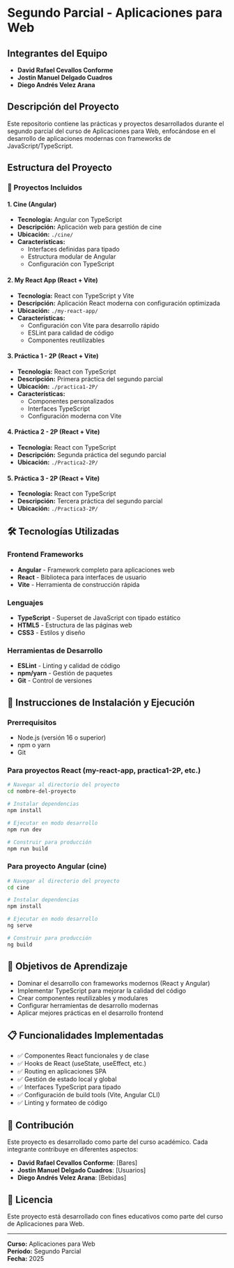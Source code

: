 # Segundo Parcial - Aplicaciones para Web

## Integrantes del Equipo
- **David Rafael Cevallos Conforme**
- **Jostin Manuel Delgado Cuadros** 
- **Diego Andrés Velez Arana**

## Descripción del Proyecto
Este repositorio contiene las prácticas y proyectos desarrollados durante el segundo parcial del curso de Aplicaciones para Web, enfocándose en el desarrollo de aplicaciones modernas con frameworks de JavaScript/TypeScript.

## Estructura del Proyecto

### 📁 Proyectos Incluidos

#### 1. **Cine** (Angular)
- **Tecnología:** Angular con TypeScript
- **Descripción:** Aplicación web para gestión de cine
- **Ubicación:** `./cine/`
- **Características:**
  - Interfaces definidas para tipado
  - Estructura modular de Angular
  - Configuración con TypeScript

#### 2. **My React App** (React + Vite)
- **Tecnología:** React con TypeScript y Vite
- **Descripción:** Aplicación React moderna con configuración optimizada
- **Ubicación:** `./my-react-app/`
- **Características:**
  - Configuración con Vite para desarrollo rápido
  - ESLint para calidad de código
  - Componentes reutilizables

#### 3. **Práctica 1 - 2P** (React + Vite)
- **Tecnología:** React con TypeScript
- **Descripción:** Primera práctica del segundo parcial
- **Ubicación:** `./practica1-2P/`
- **Características:**
  - Componentes personalizados
  - Interfaces TypeScript
  - Configuración moderna con Vite

#### 4. **Práctica 2 - 2P** (React + Vite)
- **Tecnología:** React con TypeScript
- **Descripción:** Segunda práctica del segundo parcial
- **Ubicación:** `./Practica2-2P/`

#### 5. **Práctica 3 - 2P** (React + Vite)
- **Tecnología:** React con TypeScript
- **Descripción:** Tercera práctica del segundo parcial
- **Ubicación:** `./Practica3-2P/`

## 🛠️ Tecnologías Utilizadas

### Frontend Frameworks
- **Angular** - Framework completo para aplicaciones web
- **React** - Biblioteca para interfaces de usuario
- **Vite** - Herramienta de construcción rápida

### Lenguajes
- **TypeScript** - Superset de JavaScript con tipado estático
- **HTML5** - Estructura de las páginas web
- **CSS3** - Estilos y diseño

### Herramientas de Desarrollo
- **ESLint** - Linting y calidad de código
- **npm/yarn** - Gestión de paquetes
- **Git** - Control de versiones

## 🚀 Instrucciones de Instalación y Ejecución

### Prerrequisitos
- Node.js (versión 16 o superior)
- npm o yarn
- Git

### Para proyectos React (my-react-app, practica1-2P, etc.)
```bash
# Navegar al directorio del proyecto
cd nombre-del-proyecto

# Instalar dependencias
npm install

# Ejecutar en modo desarrollo
npm run dev

# Construir para producción
npm run build
```

### Para proyecto Angular (cine)
```bash
# Navegar al directorio del proyecto
cd cine

# Instalar dependencias
npm install

# Ejecutar en modo desarrollo
ng serve

# Construir para producción
ng build
```

## 📝 Objetivos de Aprendizaje

- Dominar el desarrollo con frameworks modernos (React y Angular)
- Implementar TypeScript para mejorar la calidad del código
- Crear componentes reutilizables y modulares
- Configurar herramientas de desarrollo modernas
- Aplicar mejores prácticas en el desarrollo frontend

## 📋 Funcionalidades Implementadas

- ✅ Componentes React funcionales y de clase
- ✅ Hooks de React (useState, useEffect, etc.)
- ✅ Routing en aplicaciones SPA
- ✅ Gestión de estado local y global
- ✅ Interfaces TypeScript para tipado
- ✅ Configuración de build tools (Vite, Angular CLI)
- ✅ Linting y formateo de código

## 🤝 Contribución

Este proyecto es desarrollado como parte del curso académico. Cada integrante contribuye en diferentes aspectos:

- **David Rafael Cevallos Conforme**: [Bares]
- **Jostin Manuel Delgado Cuadros**: [Usuarios]
- **Diego Andrés Velez Arana**: [Bebidas]

## 📄 Licencia

Este proyecto está desarrollado con fines educativos como parte del curso de Aplicaciones para Web.

---

**Curso:** Aplicaciones para Web  
**Período:** Segundo Parcial  
**Fecha:** 2025
